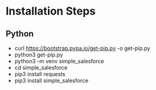 # Installation Steps

## Python
- curl https://bootstrap.pypa.io/get-pip.py -o get-pip.py 
- python3 get-pip.py
- python3 -m venv simple_salesforce
- cd simple_salesforce
- pip3 install requests
- pip3 install simple_salesforce 
